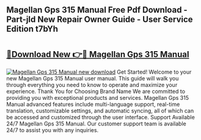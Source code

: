 ## Magellan Gps 315 Manual Free Pdf Download - Part-jId New Repair Owner Guide - User Service Edition t7bYh

# <h2><a href="http://bc21229.oget.top/?id=Magellan+Gps+315+Manual">🔗Download New 👉🔴 Magellan Gps 315 Manual</a></h2>

[![Magellan Gps 315 Manual new download](https://i.imgur.com/5g1atiW.png)](http://bc21229.oget.top/?id=Magellan+Gps+315+Manual)
Get Started! Welcome to your new Magellan Gps 315 Manual user manual. This guide will walk you through everything you need to know to operate and maximize your experience. Thank You for Choosing Brand Name We are committed to providing you with exceptional products and services. Magellan Gps 315 Manual advanced features include multi-language support, real-time translation, customizable settings, and automatic syncing, all of which can be accessed and customized through the user interface. Support Available 24/7 Magellan Gps 315 Manual. Our customer support team is available 24/7 to assist you with any inquiries.
